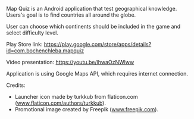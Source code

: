 Map Quiz is an Android application that test geographical knowledge. Users's goal is to find countries all around the globe.

User can choose which continents should be included in the game and select difficulty level.

Play Store link: https://play.google.com/store/apps/details?id=com.bochenchleba.mapquiz

Video presentation: https://youtu.be/lhwaOzNWlww

Application is using Google Maps API, which requires internet connection.

Credits:
- Launcher icon made by turkkub from flaticon.com (www.flaticon.com/authors/turkkub).
- Promotional image created by Freepik (www.freepik.com).
